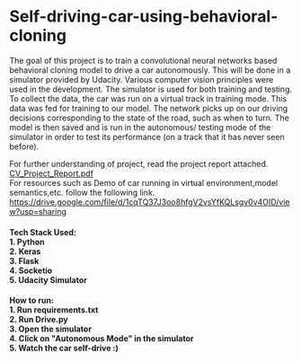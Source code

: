 # Self-driving-car-using-behavioral-cloning
  The goal of this project is to train a convolutional neural
  networks based behavioral cloning model to drive a car autonomously.
  This will be done in a simulator provided by Udacity. Various computer
  vision principles were used in the
  development. The simulator is used for both training and testing. To
  collect the data, the car was run on a virtual track in training mode.
  This data was fed for training to our model. The network picks up on
  our driving decisions corresponding to the state of the road, such as when
  to turn. The model is then saved and is run in the autonomous/ testing
  mode of the simulator in order to test its performance (on a track that
  it has never seen before).

For further understanding of project, read the project report attached.<br>
[CV_Project_Report.pdf](https://github.com/panther97/Self-driving-car-using-behavioral-cloning/files/7742345/CV_Project_Report.pdf)<br>
For resources such as Demo of car running in virtual environment,model semantics,etc. follow the following link.
https://drive.google.com/file/d/1cqTQ37J3oo8hfgV2vsYfKQLsgv0v4OID/view?usp=sharing
<h4>Tech Stack Used:<br>
1. Python<br>
2. Keras<br>
3. Flask<br>
4. Socketio<br>
5. Udacity Simulator<h4>

<h4>How to run:<br>
1. Run requirements.txt<br>
2. Run Drive.py<br>
3. Open the simulator<br>
4. Click on "Autonomous Mode" in the simulator<br>
5. Watch the car self-drive :)<h4>

